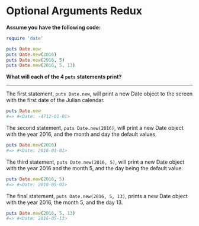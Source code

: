 # Optional Arguments Redux

**Assume you have the following code:**

```ruby
require 'date'

puts Date.new
puts Date.new(2016)
puts Date.new(2016, 5)
puts Date.new(2016, 5, 13)
```

**What will each of the 4 `puts` statements print?**

---

The first statement, `puts Date.new`, will print a new Date object to the screen with the first date of the Julian calendar. 

```ruby
puts Date.new
#=> #<Date: -4712-01-01>
```

The second statement, `puts Date.new(2016)`, will print a new Date object with the year 2016, and the month and day the default values.

```ruby
puts Date.new(2016)
#=> #<Date: 2016-01-01>
```

The third statement, `puts Date.new(2016, 5)`, will print a new Date object with the year 2016 and the month 5, and the day being the default value.

```ruby
puts Date.new(2016, 5)
#=> #<Date: 2016-05-01>
```

The final statement, `puts Date.new(2016, 5, 13)`, prints a new Date object with the year 2016, the month 5, and the day 13.

```ruby
puts Date.new(2016, 5, 13)
#=> #<Date: 2016-05-13>
```



